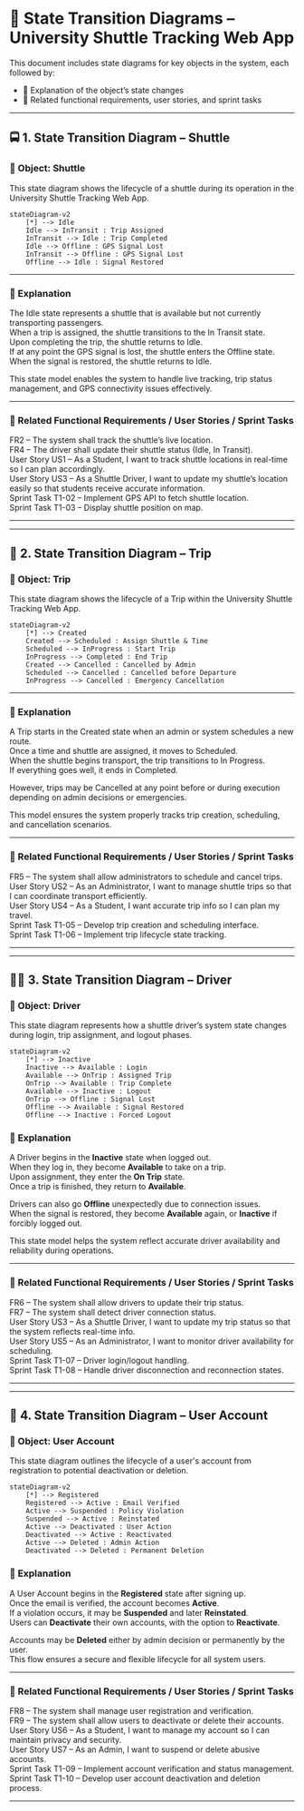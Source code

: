 
# 🚦 State Transition Diagrams – University Shuttle Tracking Web App

This document includes state diagrams for key objects in the system, each followed by:

- 📝 Explanation of the object’s state changes  
- 🔗 Related functional requirements, user stories, and sprint tasks

---

## 🚍 1. State Transition Diagram – Shuttle

### 🎯 Object: Shuttle

This state diagram shows the lifecycle of a shuttle during its operation in the University Shuttle Tracking Web App.

```mermaid
stateDiagram-v2
    [*] --> Idle
    Idle --> InTransit : Trip Assigned
    InTransit --> Idle : Trip Completed
    Idle --> Offline : GPS Signal Lost
    InTransit --> Offline : GPS Signal Lost
    Offline --> Idle : Signal Restored
```

---

### 📝 Explanation

The Idle state represents a shuttle that is available but not currently transporting passengers.  
When a trip is assigned, the shuttle transitions to the In Transit state.  
Upon completing the trip, the shuttle returns to Idle.  
If at any point the GPS signal is lost, the shuttle enters the Offline state.  
When the signal is restored, the shuttle returns to Idle.  

This state model enables the system to handle live tracking, trip status management, and GPS connectivity issues effectively.

---

### 🔗 Related Functional Requirements / User Stories / Sprint Tasks

FR2 – The system shall track the shuttle’s live location.  
FR4 – The driver shall update their shuttle status (Idle, In Transit).  
User Story US1 – As a Student, I want to track shuttle locations in real-time so I can plan accordingly.  
User Story US3 – As a Shuttle Driver, I want to update my shuttle’s location easily so that students receive accurate information.  
Sprint Task T1-02 – Implement GPS API to fetch shuttle location.  
Sprint Task T1-03 – Display shuttle position on map.

---
---

## 🧾 2. State Transition Diagram – Trip

### 🎯 Object: Trip

This state diagram shows the lifecycle of a Trip within the University Shuttle Tracking Web App.

```mermaid
stateDiagram-v2
    [*] --> Created
    Created --> Scheduled : Assign Shuttle & Time
    Scheduled --> InProgress : Start Trip
    InProgress --> Completed : End Trip
    Created --> Cancelled : Cancelled by Admin
    Scheduled --> Cancelled : Cancelled before Departure
    InProgress --> Cancelled : Emergency Cancellation
```

---
### 📝 Explanation

A Trip starts in the Created state when an admin or system schedules a new route.  
Once a time and shuttle are assigned, it moves to Scheduled.  
When the shuttle begins transport, the trip transitions to In Progress.  
If everything goes well, it ends in Completed.  

However, trips may be Cancelled at any point before or during execution depending on admin decisions or emergencies.  

This model ensures the system properly tracks trip creation, scheduling, and cancellation scenarios.

---

### 🔗 Related Functional Requirements / User Stories / Sprint Tasks

FR5 – The system shall allow administrators to schedule and cancel trips.  
User Story US2 – As an Administrator, I want to manage shuttle trips so that I can coordinate transport efficiently.  
User Story US4 – As a Student, I want accurate trip info so I can plan my travel.  
Sprint Task T1-05 – Develop trip creation and scheduling interface.  
Sprint Task T1-06 – Implement trip lifecycle state tracking.

---

---

## 🧑‍✈️ 3. State Transition Diagram – Driver

### 🎯 Object: Driver

This state diagram represents how a shuttle driver’s system state changes during login, trip assignment, and logout phases.

```mermaid
stateDiagram-v2
    [*] --> Inactive
    Inactive --> Available : Login
    Available --> OnTrip : Assigned Trip
    OnTrip --> Available : Trip Complete
    Available --> Inactive : Logout
    OnTrip --> Offline : Signal Lost
    Offline --> Available : Signal Restored
    Offline --> Inactive : Forced Logout
```

### 📝 Explanation

A Driver begins in the **Inactive** state when logged out.  
When they log in, they become **Available** to take on a trip.  
Upon assignment, they enter the **On Trip** state.  
Once a trip is finished, they return to **Available**.

Drivers can also go **Offline** unexpectedly due to connection issues.  
When the signal is restored, they become **Available** again, or **Inactive** if forcibly logged out.

This state model helps the system reflect accurate driver availability and reliability during operations.

---

### 🔗 Related Functional Requirements / User Stories / Sprint Tasks

FR6 – The system shall allow drivers to update their trip status.  
FR7 – The system shall detect driver connection status.  
User Story US3 – As a Shuttle Driver, I want to update my trip status so that the system reflects real-time info.  
User Story US5 – As an Administrator, I want to monitor driver availability for scheduling.  
Sprint Task T1-07 – Driver login/logout handling.  
Sprint Task T1-08 – Handle driver disconnection and reconnection states.

---

---

## 👤 4. State Transition Diagram – User Account

### 🎯 Object: User Account

This state diagram outlines the lifecycle of a user's account from registration to potential deactivation or deletion.

```mermaid
stateDiagram-v2
    [*] --> Registered
    Registered --> Active : Email Verified
    Active --> Suspended : Policy Violation
    Suspended --> Active : Reinstated
    Active --> Deactivated : User Action
    Deactivated --> Active : Reactivated
    Active --> Deleted : Admin Action
    Deactivated --> Deleted : Permanent Deletion
```

### 📝 Explanation

A User Account begins in the **Registered** state after signing up.  
Once the email is verified, the account becomes **Active**.  
If a violation occurs, it may be **Suspended** and later **Reinstated**.  
Users can **Deactivate** their own accounts, with the option to **Reactivate**.

Accounts may be **Deleted** either by admin decision or permanently by the user.  
This flow ensures a secure and flexible lifecycle for all system users.

---

### 🔗 Related Functional Requirements / User Stories / Sprint Tasks

FR8 – The system shall manage user registration and verification.  
FR9 – The system shall allow users to deactivate or delete their accounts.  
User Story US6 – As a Student, I want to manage my account so I can maintain privacy and security.  
User Story US7 – As an Admin, I want to suspend or delete abusive accounts.  
Sprint Task T1-09 – Implement account verification and status management.  
Sprint Task T1-10 – Develop user account deactivation and deletion process.

---
